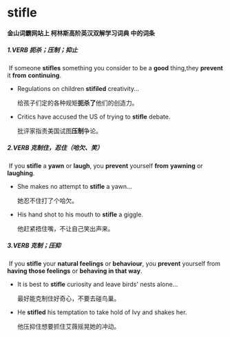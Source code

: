 # stifle

#### 金山词霸网站上 柯林斯高阶英汉双解学习词典 中的词条

##### 1.VERB 扼杀；压制；抑止

​	If someone **stifles** something you consider to be a **good** thing,they **prevent** it **from** **continuing**.

- Regulations on children **stifiled** creativity...

  给孩子们定的各种规矩**扼杀了**他们的创造力。

- Critics have accused the US of trying to **stifle** debate.

  批评家指责美国试图**压制**争论。

##### 2.VERB 克制住，忍住（哈欠、笑）

​		If you **stifle** a **yawn** or **laugh**, you **prevent** yourself **from** **yawning** or **laughing**.

- She makes no attempt to **stifle** a yawn...

  她忍不住打了个哈欠。

- His hand shot to his mouth to **stifle** a giggle.

  他赶紧捂住嘴，不让自己笑出声来。

##### 3.VERB 克制；压抑

​		If you **stifle** your **natural feelings** or **behaviour**, you **prevent** yourself from **having those feelings** or **behaving in that way**.

- It is best to **stifle** curiosity and leave birds' nests alone...

  最好能克制住好奇心，不要去碰鸟巢。

- He **stifled** his temptation to take hold of Ivy and shakes her.

  他压抑住想要抓住艾薇摇晃她的冲动。











